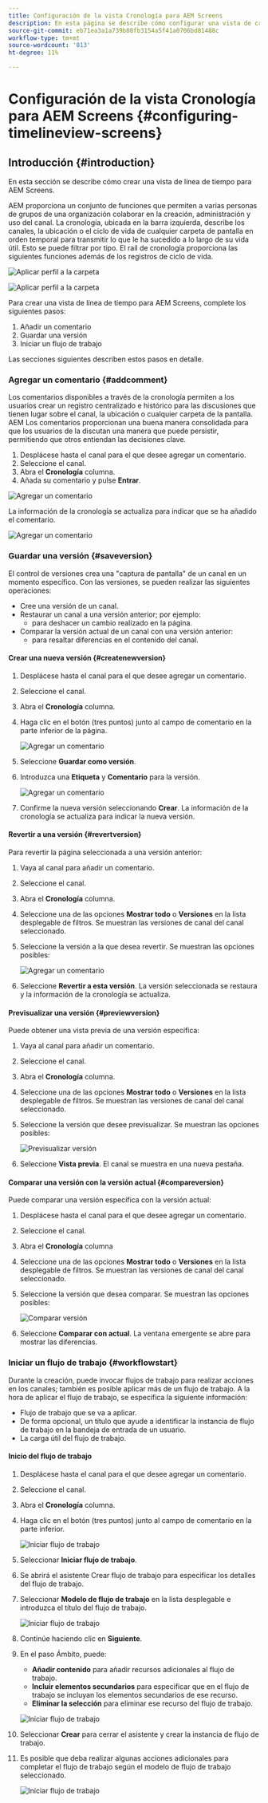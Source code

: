 ```yaml
---
title: Configuración de la vista Cronología para AEM Screens
description: En esta página se describe cómo configurar una vista de cronología en Pantallas as a Cloud Service.
source-git-commit: eb71ea3a1a739b08fb3154a5f41a0706bd81488c
workflow-type: tm+mt
source-wordcount: '813'
ht-degree: 11%

---
```


# Configuración de la vista Cronología para AEM Screens {#configuring-timelineview-screens}

## Introducción {#introduction}

En esta sección se describe cómo crear una vista de línea de tiempo para AEM Screens.

AEM proporciona un conjunto de funciones que permiten a varias personas de grupos de una organización colaborar en la creación, administración y uso del canal.
La cronología, ubicada en la barra izquierda, describe los canales, la ubicación o el ciclo de vida de cualquier carpeta de pantalla en orden temporal para transmitir lo que le ha sucedido a lo largo de su vida útil. Esto se puede filtrar por tipo.
El raíl de cronología proporciona las siguientes funciones además de los registros de ciclo de vida.

![Aplicar perfil a la carpeta](/help/screens-cloud/assets/configure/Screens-timeline1.jpg)

![Aplicar perfil a la carpeta](/help/screens-cloud/assets/configure/screens-timeline2.jpg)

Para crear una vista de línea de tiempo para AEM Screens, complete los siguientes pasos:

1. Añadir un comentario
1. Guardar una versión
1. Iniciar un flujo de trabajo

Las secciones siguientes describen estos pasos en detalle.

### Agregar un comentario {#addcomment}

Los comentarios disponibles a través de la cronología permiten a los usuarios crear un registro centralizado e histórico para las discusiones que tienen lugar sobre el canal, la ubicación o cualquier carpeta de la pantalla.
AEM Los comentarios proporcionan una buena manera consolidada para que los usuarios de la discutan una manera que puede persistir, permitiendo que otros entiendan las decisiones clave.

1. Desplácese hasta el canal para el que desee agregar un comentario.
1. Seleccione el canal.
1. Abra el **Cronología** columna.
1. Añada su comentario y pulse **Entrar**.

![Agregar un comentario](/help/screens-cloud/assets/configure/screen-timeline3.jpg)

La información de la cronología se actualiza para indicar que se ha añadido el comentario.

![Agregar un comentario](/help/screens-cloud/assets/configure/screens-timeline4.jpg)

### Guardar una versión {#saveversion}

El control de versiones crea una &quot;captura de pantalla&quot; de un canal en un momento específico. Con las versiones, se pueden realizar las siguientes operaciones:
* Cree una versión de un canal.
* Restaurar un canal a una versión anterior; por ejemplo:
   * para deshacer un cambio realizado en la página.
* Comparar la versión actual de un canal con una versión anterior:
   * para resaltar diferencias en el contenido del canal.


#### Crear una nueva versión {#createnewversion}

1. Desplácese hasta el canal para el que desee agregar un comentario.
1. Seleccione el canal.
1. Abra el **Cronología** columna.
1. Haga clic en el botón (tres puntos) junto al campo de comentario en la parte inferior de la página.

   ![Agregar un comentario](/help/screens-cloud/assets/configure/screens-timeline5.jpg)

1. Seleccione **Guardar como versión**.
1. Introduzca una **Etiqueta** y **Comentario** para la versión.

   ![Agregar un comentario](/help/screens-cloud/assets/configure/screens-timeline6.jpg)

1. Confirme la nueva versión seleccionando **Crear**. La información de la cronología se actualiza para indicar la nueva versión.

#### Revertir a una versión {#revertversion}

Para revertir la página seleccionada a una versión anterior:

1. Vaya al canal para añadir un comentario.
1. Seleccione el canal.
1. Abra el **Cronología** columna.
1. Seleccione una de las opciones **Mostrar todo** o **Versiones** en la lista desplegable de filtros. Se muestran las versiones de canal del canal seleccionado.
1. Seleccione la versión a la que desea revertir. Se muestran las opciones posibles:

   ![Agregar un comentario](/help/screens-cloud/assets/configure/screens-timeline7.jpg)

1. Seleccione **Revertir a esta versión**. La versión seleccionada se restaura y la información de la cronología se actualiza.

#### Previsualizar una versión {#previewversion}

Puede obtener una vista previa de una versión específica:

1. Vaya al canal para añadir un comentario.
1. Seleccione el canal.
1. Abra el **Cronología** columna.
1. Seleccione una de las opciones **Mostrar todo** o **Versiones** en la lista desplegable de filtros. Se muestran las versiones de canal del canal seleccionado.
1. Seleccione la versión que desee previsualizar. Se muestran las opciones posibles:

   ![Previsualizar versión](/help/screens-cloud/assets/configure/screens-timeline8.jpg)

1. Seleccione **Vista previa**. El canal se muestra en una nueva pestaña.

#### Comparar una versión con la versión actual {#compareversion}

Puede comparar una versión específica con la versión actual:

1. Desplácese hasta el canal para el que desee agregar un comentario.
1. Seleccione el canal.
1. Abra el **Cronología** columna
1. Seleccione una de las opciones **Mostrar todo** o **Versiones** en la lista desplegable de filtros. Se muestran las versiones de canal del canal seleccionado.
1. Seleccione la versión que desea comparar. Se muestran las opciones posibles:

   ![Comparar versión](/help/screens-cloud/assets/configure/screens-timeline9.jpg)

1. Seleccione **Comparar con actual**. La ventana emergente se abre para mostrar las diferencias.

### Iniciar un flujo de trabajo {#workflowstart}

Durante la creación, puede invocar flujos de trabajo para realizar acciones en los canales; también es posible aplicar más de un flujo de trabajo.
A la hora de aplicar el flujo de trabajo, se especifica la siguiente información:

* Flujo de trabajo que se va a aplicar.
* De forma opcional, un título que ayude a identificar la instancia de flujo de trabajo en la bandeja de entrada de un usuario.
* La carga útil del flujo de trabajo.

#### Inicio del flujo de trabajo

1. Desplácese hasta el canal para el que desee agregar un comentario.
1. Seleccione el canal.
1. Abra el **Cronología** columna.
1. Haga clic en el botón (tres puntos) junto al campo de comentario en la parte inferior.

   ![Iniciar flujo de trabajo](/help/screens-cloud/assets/configure/screens-timeline10.jpg)

1. Seleccionar **Iniciar flujo de trabajo**.
1. Se abrirá el asistente Crear flujo de trabajo para especificar los detalles del flujo de trabajo.
1. Seleccionar **Modelo de flujo de trabajo** en la lista desplegable e introduzca el título del flujo de trabajo.

   ![Iniciar flujo de trabajo](/help/screens-cloud/assets/configure/screens-timeline11.jpg)

1. Continúe haciendo clic en **Siguiente**.
1. En el paso Ámbito, puede:
   * **Añadir contenido** para añadir recursos adicionales al flujo de trabajo.
   * **Incluir elementos secundarios** para especificar que en el flujo de trabajo se incluyan los elementos secundarios de ese recurso.
   * **Eliminar la selección** para eliminar ese recurso del flujo de trabajo.

   ![Iniciar flujo de trabajo](/help/screens-cloud/assets/configure/screens-timeline12.jpg)

1. Seleccionar **Crear** para cerrar el asistente y crear la instancia de flujo de trabajo.
1. Es posible que deba realizar algunas acciones adicionales para completar el flujo de trabajo según el modelo de flujo de trabajo seleccionado.

   ![Iniciar flujo de trabajo](/help/screens-cloud/assets/configure/screens-timeline13.jpg)

